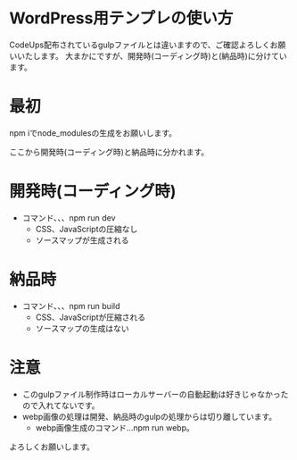 # WordPress用テンプレの使い方


CodeUps配布されているgulpファイルとは違いますので、ご確認よろしくお願いいたします。
大まかにですが、開発時(コーディング時)と(納品時)に分けています。

# 最初
npm iでnode_modulesの生成をお願いします。

ここから開発時(コーディング時)と納品時に分かれます。

# 開発時(コーディング時)
  - コマンド、、、npm run dev
    - CSS、JavaScriptの圧縮なし
    - ソースマップが生成される

# 納品時
  - コマンド、、、npm run build
    - CSS、JavaScriptが圧縮される
    - ソースマップの生成はない

# 注意
  - このgulpファイル制作時はローカルサーバーの自動起動は好きじゃなかったので入れてないです。
  - webp画像の処理は開発、納品時のgulpの処理からは切り離しています。
    - webp画像生成のコマンド...npm run webp。

よろしくお願いします。